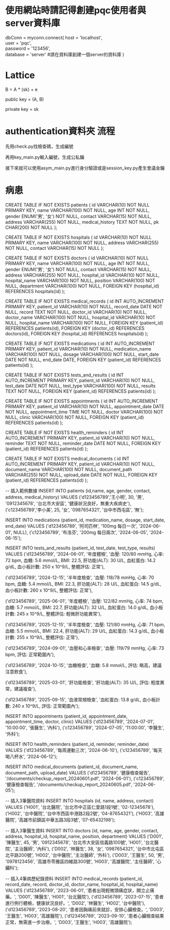 # 使用網站時請記得創建pqc使用者與server資料庫
dbConn = myconn.connect(
    host = 'localhost',   
    user = 'pqc',         
    password = '123456',  
    database = 'server'   #請在資料庫創建一個server的資料庫
)

# Lattice
B = A * (sk) + e

public key = (A, B)

private key = sk

# authentication資料夾 流程
先用check.py找檢查碼，生成編號

再用key_main.py輸入編號，生成公私鑰

接下來就可以使用asym_main.py進行身分驗證或是session_key.py產生會議金鑰

# 病患

CREATE TABLE IF NOT EXISTS patients (
    id VARCHAR(10) NOT NULL PRIMARY KEY,
    name VARCHAR(100) NOT NULL,
    age INT NOT NULL,
    gender ENUM('男', '女') NOT NULL,
    contact VARCHAR(15) NOT NULL,
    address VARCHAR(255) NOT NULL,
    medical_history TEXT NOT NULL,
    pk CHAR(200) NOT NULL
);

CREATE TABLE IF NOT EXISTS hospitals (
    id VARCHAR(10) NOT NULL PRIMARY KEY,
    name VARCHAR(100) NOT NULL,
    address VARCHAR(255) NOT NULL,
    contact VARCHAR(15) NOT NULL
);

CREATE TABLE IF NOT EXISTS  doctors (
    id VARCHAR(10) NOT NULL PRIMARY KEY,
    name VARCHAR(100) NOT NULL,
    age INT NOT NULL,
    gender ENUM('男', '女') NOT NULL,
    contact VARCHAR(15) NOT NULL,
    address VARCHAR(255) NOT NULL,
    hospital_id VARCHAR(10) NOT NULL,
    hospital_name VARCHAR(100) NOT NULL,
    position VARCHAR(100) NOT NULL,
    department VARCHAR(100) NOT NULL,
    FOREIGN KEY (hospital_id) REFERENCES hospitals(id)
);

CREATE TABLE IF NOT EXISTS  medical_records (
    id INT AUTO_INCREMENT PRIMARY KEY,
    patient_id VARCHAR(10) NOT NULL,
    record_date DATE NOT NULL,
    record TEXT NOT NULL,
    doctor_id VARCHAR(10) NOT NULL,
    doctor_name VARCHAR(100) NOT NULL,
    hospital_id VARCHAR(10) NOT NULL,
    hospital_name VARCHAR(100) NOT NULL,
    FOREIGN KEY (patient_id) REFERENCES patients(id),
    FOREIGN KEY (doctor_id) REFERENCES doctors(id),
    FOREIGN KEY (hospital_id) REFERENCES hospitals(id)
);

CREATE TABLE IF NOT EXISTS  medications (
    id INT AUTO_INCREMENT PRIMARY KEY,
    patient_id VARCHAR(10) NOT NULL,
    medication_name VARCHAR(100) NOT NULL,
    dosage VARCHAR(100) NOT NULL,
    start_date DATE NOT NULL,
    end_date DATE,
    FOREIGN KEY (patient_id) REFERENCES patients(id)
);

CREATE TABLE IF NOT EXISTS  tests_and_results (
    id INT AUTO_INCREMENT PRIMARY KEY,
    patient_id VARCHAR(10) NOT NULL,
    test_date DATE NOT NULL,
    test_type VARCHAR(100) NOT NULL,
    results TEXT NOT NULL,
    FOREIGN KEY (patient_id) REFERENCES patients(id)
);

CREATE TABLE IF NOT EXISTS  appointments (
    id INT AUTO_INCREMENT PRIMARY KEY,
    patient_id VARCHAR(10) NOT NULL,
    appointment_date DATE NOT NULL,
    appointment_time TIME NOT NULL,
    doctor VARCHAR(100) NOT NULL,
    clinic VARCHAR(100) NOT NULL,
    FOREIGN KEY (patient_id) REFERENCES patients(id)
);

CREATE TABLE IF NOT EXISTS  health_reminders (
    id INT AUTO_INCREMENT PRIMARY KEY,
    patient_id VARCHAR(10) NOT NULL,
    reminder TEXT NOT NULL,
    reminder_date DATE NOT NULL,
    FOREIGN KEY (patient_id) REFERENCES patients(id)
);

CREATE TABLE IF NOT EXISTS  medical_documents (
    id INT AUTO_INCREMENT PRIMARY KEY,
    patient_id VARCHAR(10) NOT NULL,
    document_name VARCHAR(100) NOT NULL,
    document_path VARCHAR(255) NOT NULL,
    upload_date DATE NOT NULL,
    FOREIGN KEY (patient_id) REFERENCES patients(id)
);


-- 插入範例數據
INSERT INTO patients (id,name, age, gender, contact, address, medical_history) VALUES
('d123456789','王小明', 30, '男', '0912345678', '台北市大安區', '健康狀況良好，無重大疾病史'),
('c123456789','李小美', 25, '女', '0987654321', '台中市西屯區', '無');

INSERT INTO medications (patient_id, medication_name, dosage, start_date, end_date) VALUES
('d123456789', '阿司匹林', '100mg 每日一次', '2024-06-01', NULL),
('c123456789', '布洛芬', '200mg 每日兩次', '2024-06-05', '2024-06-15');

INSERT INTO tests_and_results (patient_id, test_date, test_type, results) VALUES
('d123456789', '2024-06-01', '年度體檢', '血壓: 120/80 mmHg, 心率: 72 bpm, 血糖: 5.6 mmol/L, BMI: 22.5, 肝功能(ALT): 30 U/L, 血紅蛋白: 14.2 g/dL, 血小板計數: 250 x 10^9/L, 整體評估: 正常'),

('d123456789', '2024-12-15', '半年度檢查', '血壓: 118/78 mmHg, 心率: 70 bpm, 血糖: 5.4 mmol/L, BMI: 22.3, 肝功能(ALT): 28 U/L, 血紅蛋白: 14.5 g/dL, 血小板計數: 260 x 10^9/L, 整體評估: 正常'),

('d123456789', '2025-06-01', '年度體檢', '血壓: 122/82 mmHg, 心率: 74 bpm, 血糖: 5.7 mmol/L, BMI: 22.7, 肝功能(ALT): 32 U/L, 血紅蛋白: 14.0 g/dL, 血小板計數: 245 x 10^9/L, 整體評估: 輕微肝功能異常'),

('d123456789', '2025-12-15', '半年度檢查', '血壓: 121/80 mmHg, 心率: 71 bpm, 血糖: 5.5 mmol/L, BMI: 22.4, 肝功能(ALT): 29 U/L, 血紅蛋白: 14.3 g/dL, 血小板計數: 255 x 10^9/L, 整體評估: 正常'),

('d123456789', '2024-09-01', '血壓和心率檢查', '血壓: 119/79 mmHg, 心率: 73 bpm, 評估: 正常範圍內'),

('d123456789', '2024-10-15', '血糖檢查', '血糖: 5.8 mmol/L, 評估: 略高，建議注意飲食'),

('d123456789', '2025-03-01', '肝功能檢查', '肝功能(ALT): 35 U/L, 評估: 輕度異常，建議複查'),

('d123456789', '2025-09-15', '血液常規檢查', '血紅蛋白: 13.8 g/dL, 血小板計數: 240 x 10^9/L, 評估: 正常範圍內');

INSERT INTO appointments (patient_id, appointment_date, appointment_time, doctor, clinic) VALUES
('d123456789', '2024-07-01', '10:00:00', '張醫生', '內科'),
('c123456789', '2024-07-05', '11:00:00', '李醫生', '外科');

INSERT INTO health_reminders (patient_id, reminder, reminder_date) VALUES
('d123456789', '每周運動三次', '2024-06-10'),
('c123456789', '每天喝八杯水', '2024-06-12');

INSERT INTO medical_documents (patient_id, document_name, document_path, upload_date) VALUES
('d123456789', '健康檢查報告', '/documents/checkup_report_20240601.pdf', '2024-06-01'),
('c123456789', '健康檢查報告', '/documents/checkup_report_20240605.pdf', '2024-06-05');

-- 插入3筆醫院資料
INSERT INTO hospitals (id, name, address, contact) VALUES
('H001', '台北醫院', '台北市中正區仁愛路1段1號', '02-12345678'),
('H002', '台中醫院', '台中市西區中港路2段2號', '04-87654321'),
('H003', '高雄醫院', '高雄市前鎮區中華五路3段3號', '07-65432198');

-- 插入3筆醫生資料
INSERT INTO doctors (id, name, age, gender, contact, address, hospital_id, hospital_name, position, department) VALUES
('D001', '陳醫生', 45, '男', '0912345678', '台北市大安區信義路100號', 'H001', '台北醫院', '主治醫師', '內科'),
('D002', '林醫生', 38, '女', '0987654321', '台中市北屯區北平路200號', 'H002', '台中醫院', '主治醫師', '外科'),
('D003', '王醫生', 50, '男', '0978123456', '高雄市苓雅區四維路300號', 'H003', '高雄醫院', '主任醫師', '心臟科');

-- 插入4筆病歷紀錄資料
INSERT INTO medical_records (patient_id, record_date, record, doctor_id, doctor_name, hospital_id, hospital_name) VALUES
('d123456789', '2023-06-01', '患者出現輕微頭痛症狀，開立止痛藥。', 'D001', '陳醫生', 'H001', '台北醫院'),
('d123456789', '2023-07-15', '患者進行例行體檢，健康狀況良好。', 'D002', '林醫生', 'H002', '台中醫院'),
('d123456789', '2023-08-20', '患者因胸痛前來就診，安排心臟檢查。', 'D003', '王醫生', 'H003', '高雄醫院'),
('d123456789', '2023-09-10', '患者心臟檢查結果正常，無需進一步治療。', 'D003', '王醫生', 'H003', '高雄醫院');
